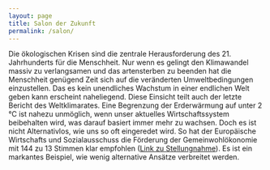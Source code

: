```yaml
---
layout: page
title: Salon der Zukunft
permalink: /salon/
---
```


Die ökologischen Krisen sind die zentrale Herausforderung des 21. Jahrhunderts für die Menschheit. Nur wenn es gelingt den 
Klimawandel massiv zu verlangsamen und das artensterben zu beenden hat die Menschheit genügend Zeit sich auf die veränderten Umweltbedingungen einzustellen. 
Das es kein unendliches Wachstum in einer endlichen Welt geben kann erscheint naheliegend. Diese Einsicht teilt auch der letzte Bericht des Weltklimarates.
Eine Begrenzung der Erderwärmung auf unter 2 °C ist nahezu unmöglich, wenn unser aktuelles Wirtschaftssystem beibehalten wird,
was darauf basiert immer mehr zu wachsen. Doch es ist nicht Alternativlos, wie uns so oft eingeredet wird. So hat der Europäische Wirtschafts und 
Sozialausschuss die Förderung der Gemeinwohlökonomie mit 144 zu 13 Stimmen klar empfohlen 
(<a href="https://eur-lex.europa.eu/legal-content/DE/TXT/?uri=CELEX%3A52015IE2060">Link zu Stellungnahme</a>). Es ist ein markantes Beispiel, wie wenig 
alternative Ansätze verbreitet werden.      
